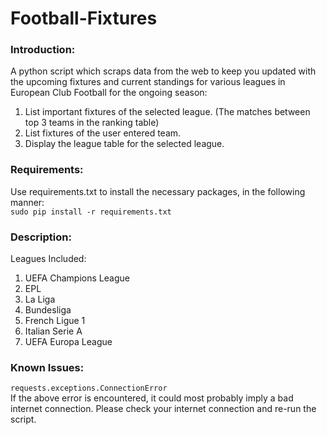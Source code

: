 Football-Fixtures
==================

### Introduction:  

A python script which scraps data from the web to keep you updated with the upcoming fixtures and current standings for various leagues in European Club Football for the ongoing season:    

1. List important fixtures of the selected league. (The matches between top 3 teams in the ranking table)  
2. List fixtures of the user entered team.  
3. Display the league table for the selected league.  

### Requirements:  

Use requirements.txt to install the necessary packages, in the following manner:  
`sudo pip install -r requirements.txt`  

### Description:  

Leagues Included:  

1. UEFA Champions League  
2. EPL  
3. La Liga  
4. Bundesliga  
5. French Ligue 1  
6. Italian Serie A  
7. UEFA Europa League

### Known Issues:  

`requests.exceptions.ConnectionError`    
If the above error is encountered, it could most probably imply a bad internet connection. Please check your internet connection and re-run the script.
